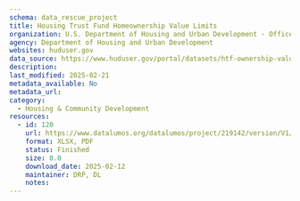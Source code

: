 ```yaml
---
schema: data_rescue_project 
title: Housing Trust Fund Homeownership Value Limits
organization: U.S. Department of Housing and Urban Development - Office of Policy Development and Research
agency: Department of Housing and Urban Development
websites: huduser.gov
data_source: https://www.huduser.gov/portal/datasets/htf-ownership-value-limits.html
description: 
last_modified: 2025-02-21
metadata_available: No
metadata_url: 
category:
  - Housing & Community Development 
resources:
  - id: 120
    url: https://www.datalumos.org/datalumos/project/219142/version/V1/view
    format: XLSX, PDF
    status: Finished
    size: 0.0
    download_date: 2025-02-12
    maintainer: DRP, DL
    notes: 
---
```

